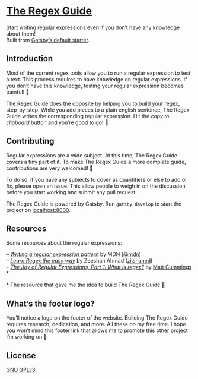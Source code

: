 # [The Regex Guide](https://regex.guide/?utm_source=github&utm_medium=repository&utm_campaign=default&utm_content=readme)

Start writing regular expressions even if you don’t have any knowledge about them!\
Built from [Gatsby’s default starter](https://github.com/gatsbyjs/gatsby-starter-default).

## Introduction

Most of the current regex tools allow you to run a regular expression to test a text. This process requires to have knowledge on regular expressions. If you don’t have this knowledge, testing your regular expression becomes painful! 🥺

The Regex Guide does the opposite by helping you to build your regex, step-by-step. While you add pieces to a plain english sentence, The Regex Guide writes the corresponding regular expression. Hit the _copy to clipboard_ button and you’re good to go! 🚀

## Contributing

Regular expressions are a wide subject. At this time, The Regex Guide covers a tiny part of it. To make The Regex Guide a more complete guide, contributions are very welcomed! 🤗

To do so, if you have any subjects to cover as quantifiers or else to add or fix, please open an issue. This allow people to weigh in on the discussion before you start working and submit any pull request.

The Regex Guide is powered by Gatsby. Run `gatsby develop` to start the project on [localhost:8000](http://localhost:8000).

## Resources

Some resources about the regular expressions:

– _[Writing a regular expression pattern](https://developer.mozilla.org/en-US/docs/Web/JavaScript/Guide/Regular_Expressions#Writing_a_regular_expression_pattern)_ by MDN ([@mdn](https://github.com/mdn/))\
– _[Learn Regex the easy way](https://github.com/ziishaned/learn-regex)_ by Zeeshan Ahmad ([ziishaned](https://github.com/ziishaned))\
– _[The Joy of Regular Expressions, Part 1: What is regex?](https://medium.com/better-programming/the-joy-of-regular-expressions-part-1-what-is-regex-539dc581e282)_ by [Matt Cummings](https://medium.com/@mc999) *

\* The resource that gave me the idea to build The Regex Guide 🤩

## What’s the footer logo?

You’ll notice a logo on the footer of the website. Building The Regex Guide requires research, dedication, and more. All these on my free time. I hope you won’t mind this footer link that allows me to promote this other project I’m working on 🙏

## License

[GNU GPLv3](/LICENSE).
